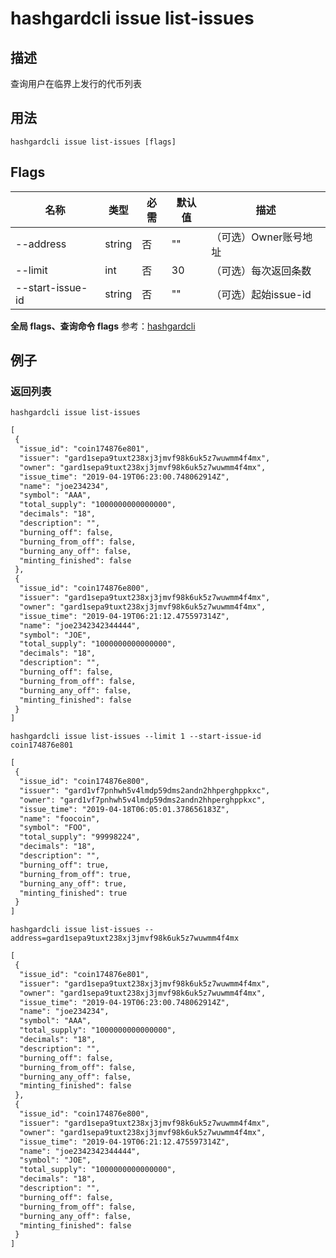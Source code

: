 # hashgardcli issue list-issues

## 描述

查询用户在临界上发行的代币列表

## 用法

```
hashgardcli issue list-issues [flags]
```

## Flags

| 名称             | 类型   | 必需 | 默认值 | 描述                  |
| ---------------- | ------ | -------- | ------ | --------------------- |
| --address        | string | 否       | ""     | （可选）Owner账号地址 |
| --limit          | int    | 否       | 30     | （可选）每次返回条数  |
| --start-issue-id | string | 否       | ""     | （可选）起始issue-id  |

**全局 flags、查询命令 flags** 参考：[hashgardcli](../README.md)

## 例子

### 返回列表

```shell
hashgardcli issue list-issues
```
```txt
[
 {
  "issue_id": "coin174876e801",
  "issuer": "gard1sepa9tuxt238xj3jmvf98k6uk5z7wuwmm4f4mx",
  "owner": "gard1sepa9tuxt238xj3jmvf98k6uk5z7wuwmm4f4mx",
  "issue_time": "2019-04-19T06:23:00.748062914Z",
  "name": "joe234234",
  "symbol": "AAA",
  "total_supply": "1000000000000000",
  "decimals": "18",
  "description": "",
  "burning_off": false,
  "burning_from_off": false,
  "burning_any_off": false,
  "minting_finished": false
 },
 {
  "issue_id": "coin174876e800",
  "issuer": "gard1sepa9tuxt238xj3jmvf98k6uk5z7wuwmm4f4mx",
  "owner": "gard1sepa9tuxt238xj3jmvf98k6uk5z7wuwmm4f4mx",
  "issue_time": "2019-04-19T06:21:12.475597314Z",
  "name": "joe2342342344444",
  "symbol": "JOE",
  "total_supply": "1000000000000000",
  "decimals": "18",
  "description": "",
  "burning_off": false,
  "burning_from_off": false,
  "burning_any_off": false,
  "minting_finished": false
 }
]
```

```shell
hashgardcli issue list-issues --limit 1 --start-issue-id coin174876e801
```
```txt
[
 {
  "issue_id": "coin174876e800",
  "issuer": "gard1vf7pnhwh5v4lmdp59dms2andn2hhperghppkxc",
  "owner": "gard1vf7pnhwh5v4lmdp59dms2andn2hhperghppkxc",
  "issue_time": "2019-04-18T06:05:01.378656183Z",
  "name": "foocoin",
  "symbol": "FOO",
  "total_supply": "99998224",
  "decimals": "18",
  "description": "",
  "burning_off": true,
  "burning_from_off": true,
  "burning_any_off": true,
  "minting_finished": true
 }
]
```

```shell
hashgardcli issue list-issues --address=gard1sepa9tuxt238xj3jmvf98k6uk5z7wuwmm4f4mx
```
```txt
[
 {
  "issue_id": "coin174876e801",
  "issuer": "gard1sepa9tuxt238xj3jmvf98k6uk5z7wuwmm4f4mx",
  "owner": "gard1sepa9tuxt238xj3jmvf98k6uk5z7wuwmm4f4mx",
  "issue_time": "2019-04-19T06:23:00.748062914Z",
  "name": "joe234234",
  "symbol": "AAA",
  "total_supply": "1000000000000000",
  "decimals": "18",
  "description": "",
  "burning_off": false,
  "burning_from_off": false,
  "burning_any_off": false,
  "minting_finished": false
 },
 {
  "issue_id": "coin174876e800",
  "issuer": "gard1sepa9tuxt238xj3jmvf98k6uk5z7wuwmm4f4mx",
  "owner": "gard1sepa9tuxt238xj3jmvf98k6uk5z7wuwmm4f4mx",
  "issue_time": "2019-04-19T06:21:12.475597314Z",
  "name": "joe2342342344444",
  "symbol": "JOE",
  "total_supply": "1000000000000000",
  "decimals": "18",
  "description": "",
  "burning_off": false,
  "burning_from_off": false,
  "burning_any_off": false,
  "minting_finished": false
 }
]
```
